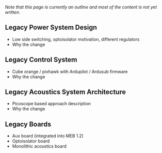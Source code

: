 
*Note that this page is currently an outline and most of the content is not yet written.*


## Legacy Power System Design

- Low side switching, optoisolator motivation, different regulators
- Why the change


## Legacy Control System

- Cube orange / pixhawk with Ardupilot / Ardusub firmware
- Why the change


## Legacy Acoustics System Architecture

- Picoscope based approach description
- Why the change


## Legacy Boards

- Aux board (integrated into MEB 1.2)
- Optoisolator board
- Monolithic acoustics board

